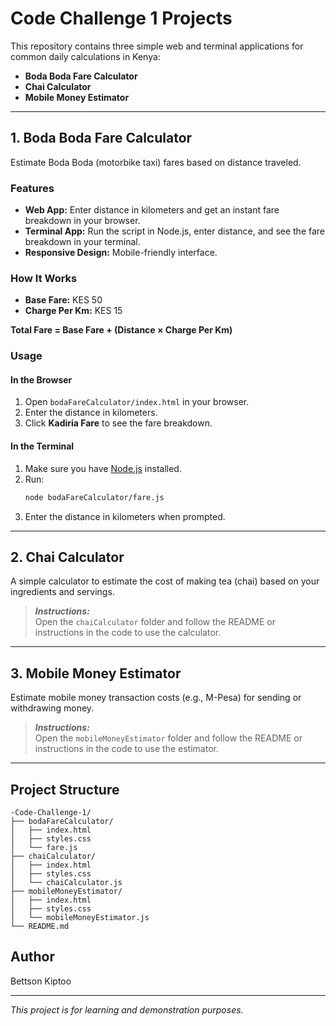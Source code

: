 # Code Challenge 1 Projects

This repository contains three simple web and terminal applications for common daily calculations in Kenya:

- **Boda Boda Fare Calculator**
- **Chai Calculator**
- **Mobile Money Estimator**

---

## 1. Boda Boda Fare Calculator

Estimate Boda Boda (motorbike taxi) fares based on distance traveled.

### Features

- **Web App:** Enter distance in kilometers and get an instant fare breakdown in your browser.
- **Terminal App:** Run the script in Node.js, enter distance, and see the fare breakdown in your terminal.
- **Responsive Design:** Mobile-friendly interface.

### How It Works

- **Base Fare:** KES 50
- **Charge Per Km:** KES 15

**Total Fare = Base Fare + (Distance × Charge Per Km)**

### Usage

#### In the Browser

1. Open `bodaFareCalculator/index.html` in your browser.
2. Enter the distance in kilometers.
3. Click **Kadiria Fare** to see the fare breakdown.

#### In the Terminal

1. Make sure you have [Node.js](https://nodejs.org/) installed.
2. Run:
   ```bash
   node bodaFareCalculator/fare.js
   ```
3. Enter the distance in kilometers when prompted.

---

## 2. Chai Calculator

A simple calculator to estimate the cost of making tea (chai) based on your ingredients and servings.

> **_Instructions:_**  
> Open the `chaiCalculator` folder and follow the README or instructions in the code to use the calculator.

---

## 3. Mobile Money Estimator

Estimate mobile money transaction costs (e.g., M-Pesa) for sending or withdrawing money.

> **_Instructions:_**  
> Open the `mobileMoneyEstimator` folder and follow the README or instructions in the code to use the estimator.

---

## Project Structure

```
-Code-Challenge-1/
├── bodaFareCalculator/
│   ├── index.html
│   ├── styles.css
│   └── fare.js
├── chaiCalculator/
│   ├── index.html
│   ├── styles.css
│   └── chaiCalculator.js
├── mobileMoneyEstimator/
│   ├── index.html
│   ├── styles.css
│   └── mobileMoneyEstimator.js
└── README.md
```

## Author

Bettson Kiptoo

---

*This project is for learning and demonstration purposes.*
